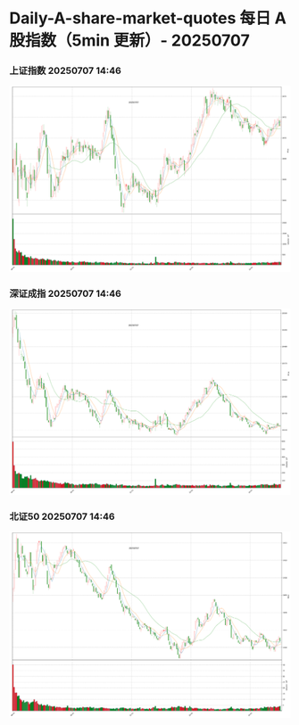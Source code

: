 
# Daily-A-share-market-quotes 每日 A 股指数（5min 更新）- 20250707

### 上证指数 20250707 14:46
![](./fig/2025/7/20250707-sh000001.png)

### 深证成指 20250707 14:46
![](./fig/2025/7/20250707-sz399001.png)

### 北证50 20250707 14:46
![](./fig/2025/7/20250707-bj899050.png)
